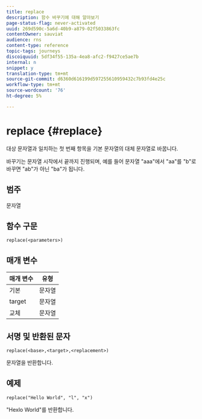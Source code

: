 ```yaml
---
title: replace
description: 함수 바꾸기에 대해 알아보기
page-status-flag: never-activated
uuid: 269d590c-5a6d-40b9-a879-02f5033863fc
contentOwner: sauviat
audience: rns
content-type: reference
topic-tags: journeys
discoiquuid: 5df34f55-135a-4ea8-afc2-f9427ce5ae7b
internal: n
snippet: y
translation-type: tm+mt
source-git-commit: d6360d616199d597255610959432c7b93fd4e25c
workflow-type: tm+mt
source-wordcount: '76'
ht-degree: 5%

---
```



# replace {#replace}

대상 문자열과 일치하는 첫 번째 항목을 기본 문자열의 대체 문자열로 바꿉니다.

바꾸기는 문자열 시작에서 끝까지 진행되며, 예를 들어 문자열 &quot;aaa&quot;에서 &quot;aa&quot;를 &quot;b&quot;로 바꾸면 &quot;ab&quot;가 아닌 &quot;ba&quot;가 됩니다.

## 범주

문자열

## 함수 구문

`replace(<parameters>)`

## 매개 변수

| 매개 변수 | 유형 |
|-----------|--------------|
| 기본 | 문자열 |
| target | 문자열 |
| 교체 | 문자열 |

## 서명 및 반환된 문자

`replace(<base>,<target>,<replacement>)`

문자열을 반환합니다.

## 예제

`replace("Hello World", "l", "x")`

&quot;Hexlo World&quot;를 반환합니다.
